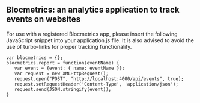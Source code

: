 ## Blocmetrics: an analytics application to track events on websites

For use with a registered Blocmetrics app, please insert the following JavaScript snippet into your application.js file. It is also advised to avoid the use of turbo-links for proper tracking functionality.

```
var blocmetrics = {};
blocmetrics.report = function(eventName) {
   var event = {event: { name: eventName }};
   var request = new XMLHttpRequest();
   request.open("POST", "http://localhost:4000/api/events", true);
   request.setRequestHeader('Content-Type', 'application/json');
   request.send(JSON.stringify(event));
}
